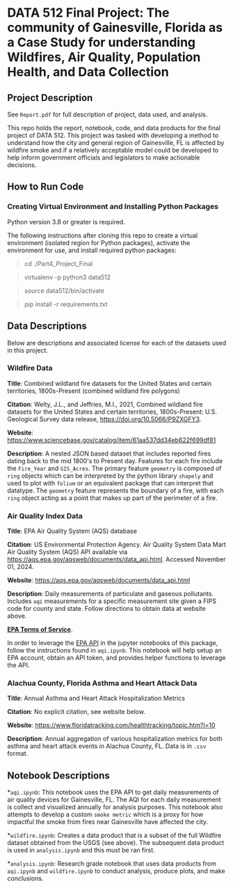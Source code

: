 # DATA 512 Final Project: The community of Gainesville, Florida as a Case Study for understanding Wildfires, Air Quality, Population Health, and Data Collection

## Project Description
See `Report.pdf` for full description of project, data used, and analysis.

This repo holds the report, notebook, code, and data products for the final project of DATA 512.
This project was tasked with developing a method to understand how the city and general region of Gainesville, FL is affected by wildfire smoke and if a relatively acceptable model could be developed to help inform government officials and legislators to make actionable decisions.

## How to Run Code
### Creating Virtual Environment and Installing Python Packages
Python version 3.8 or greater is required.

The following instructions after cloning this repo to create a virtual environment (isolated region for Python packages), activate the environment for use, and install required python packages:

> cd ./Part4_Project_Final

> virtualenv -p python3 data512

> source data512/bin/activate

> pip install -r requirements.txt


## Data Descriptions
Below are descriptions and associated license for each of the datasets used in this project.

### Wildfire Data
**Title**: Combined wildland fire datasets for the United States and certain territories, 1800s-Present (combined wildland fire polygons)

**Citation**: Welty, J.L., and Jeffries, M.I., 2021, Combined wildland fire datasets for the United States and certain territories, 1800s-Present: U.S. Geological Survey data release, https://doi.org/10.5066/P9ZXGFY3.

**Website**: https://www.sciencebase.gov/catalog/item/61aa537dd34eb622f699df81

**Description**: A nested JSON based dataset that includes reported fires dating back to the mid 1800's to Present day.
Features for each fire include the `Fire_Year` and `GIS_Acres`. The primary feature `geometry` is composed of `ring` objects which can be interpreted by the python library `shapely` and used to plot with `folium` or an equivalent package that can interpret that datatype. The `geometry` feature represents the boundary of a fire, with each `ring` object acting as a point that makes up part of the perimeter of a fire.

### Air Quality Index Data
**Title**: EPA Air Quality System (AQS) database

**Citation**: US Environmental Protection Agency. Air Quality System Data Mart Air Quality System (AQS) API available via https://aqs.epa.gov/aqsweb/documents/data_api.html. Accessed November 01, 2024.

**Website**: https://aqs.epa.gov/aqsweb/documents/data_api.html

**Description**: Daily measurements of particulate and gaseous pollutants. Includes `aqi` measurements for a specific measurement site given a FIPS code for county and state. Follow directions to obtain data at website above.

**[EPA Terms of Service](https://aqs.epa.gov/aqsweb/documents/data_api.html#terms)**.

In order to leverage the [EPA API](https://aqs.epa.gov/aqsweb/documents/data_api.html#terms) in the jupyter notebooks of this package, follow the instructions found in `aqi.ipynb`. This notebook will help setup an EPA account, obtain an API token, and provides helper functions to leverage the API.

### Alachua County, Florida Asthma and Heart Attack Data
**Title**: Annual Asthma and Heart Attack Hospitalization Metrics

**Citation**: No explicit citation, see website below.

**Website**: https://www.floridatracking.com/healthtracking/topic.htm?i=10

**Description**: Annual aggregation of various hospitalization metrics for both asthma and heart attack events in Alachua County, FL. Data is in `.csv` format.


## Notebook Descriptions
*`aqi.ipynb`: This notebook uses the EPA API to get daily measurements of air quality devices for Gainesville, FL. The AQI for each daily measurement is collect and visualized annually for analysis purposes. This notebook also attempts to develop a custom `smoke metric` which is a proxy for how impactful the smoke from fires near Gainesville have affected the city.

*`wildfire.ipynb`: Creates a data product that is a subset of the full Wildfire dataset obtained from the USGS (see above). The subsequent data product is used in `analysis.ipynb` and this must be ran first.

*`analysis.ipynb`: Research grade notebook that uses data products from `aqi.ipynb` and `wildfire.ipynb` to conduct analysis, produce plots, and make conclusions.
